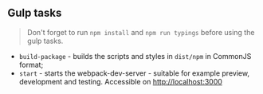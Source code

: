 ## Gulp tasks

> Don't forget to run `npm install` and `npm run typings` before using the gulp tasks.

- `build-package` - builds the scripts and styles in `dist/npm` in CommonJS format;
- `start` - starts the webpack-dev-server - suitable for example preview, development and testing. Accessible on [http://localhost:3000](http://localhost:3000)
